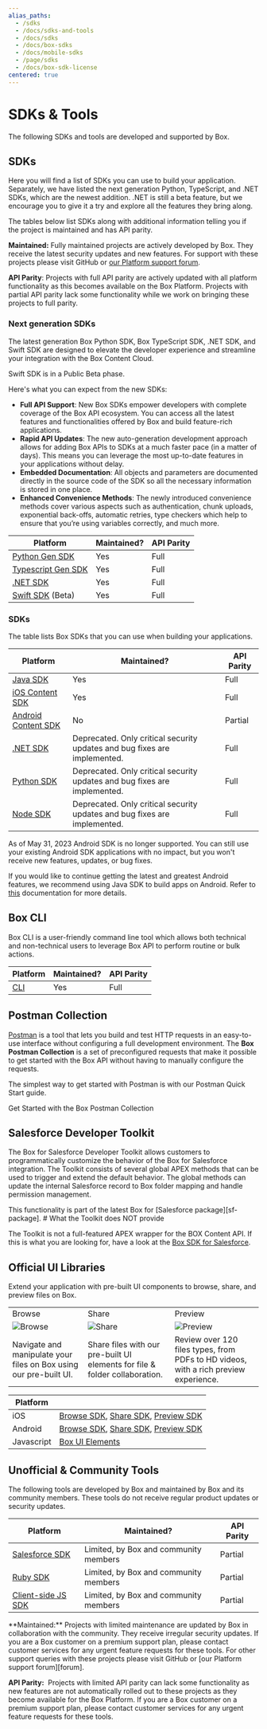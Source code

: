 ```yaml
---
alias_paths:
  - /sdks
  - /docs/sdks-and-tools
  - /docs/sdks
  - /docs/box-sdks
  - /docs/mobile-sdks
  - /page/sdks
  - /docs/box-sdk-license
centered: true
---
```


# SDKs & Tools

The following SDKs and tools are developed and supported by Box.

## SDKs

Here you will find a list of SDKs
you can use to build your application.
Separately, we have listed the next generation
Python, TypeScript, and .NET SDKs, which are the
newest addition.
.NET is still a beta feature, but we encourage
you to give it a try and explore all the
features they bring along.

<Message type='notice'>
The tables below list SDKs along with additional information
telling you if the project is maintained and has API
parity.

**Maintained:** Fully maintained projects are actively developed by Box. They
receive the latest security updates and new features. For support with these
projects please visit GitHub or [our Platform support forum][forum].

**API Parity**: Projects with full API parity are actively updated with all
platform functionality as this becomes available on the Box Platform. Projects
with partial API parity lack some functionality while we work on bringing
these projects to full parity.
</Message>

### Next generation SDKs

The latest generation Box Python SDK, Box TypeScript
SDK, .NET SDK, and Swift SDK are designed to elevate the developer
experience and streamline your integration
with the Box Content Cloud.

<Message type='notice'>
Swift SDK is in a Public Beta phase.
</Message>

Here's what you can expect from the new SDKs:

- **Full API Support**: New Box SDKs empower developers with complete coverage of the Box API ecosystem. You can access all the latest features and functionalities offered by Box and build feature-rich applications.
- **Rapid API Updates**: The new auto-generation development approach allows for adding Box APIs to SDKs at a much faster pace (in a matter of days). This means you can leverage the most up-to-date features in your applications without delay.
- **Embedded Documentation**: All objects and parameters are documented directly in the source code of the SDK so all the necessary information is stored in one place.
- **Enhanced Convenience Methods**: The newly introduced convenience methods cover various aspects such as authentication, chunk uploads, exponential back-offs, automatic retries, type checkers which help to ensure that you’re using variables correctly, and much more.

| Platform                        | Maintained? | API Parity |
| ------------------------------- | --------- | -------- |
| [Python Gen SDK][pythongensdk]  |     Yes     |    Full    |
| [Typescript Gen SDK][tsgensdk]  |     Yes     |    Full    |
| [.NET SDK][dotnetgensdk]        |     Yes     |    Full    |
| [Swift SDK][swiftgensdk] (Beta) |     Yes     |    Full    |

### SDKs

The table lists Box SDKs that you can use
when building your applications.

| Platform                          |                                     Maintained?                                      | API Parity |
| --------------------------------- | ------------------------------------------------------------------------------------ | ---------- |
| [Java SDK][javasdk]               |                                         Yes                                          |    Full    |
| [iOS Content SDK][iossdk]         |                                         Yes                                          |    Full    |
| [Android Content SDK][androidsdk] |                                          No                                          |  Partial   |
| [.NET SDK][dotnetsdk]             | Deprecated. Only critical security updates and bug fixes are implemented.            |    Full    |
| [Python SDK][pythonsdk]           | Deprecated. Only critical security updates and bug fixes are implemented.            |    Full    |
| [Node SDK][nodesdk]               | Deprecated. Only critical security updates and bug fixes are implemented.            |    Full    |

<Message type='warning'>
As of May 31, 2023 Android SDK is no
longer supported. You can still
use your existing Android SDK applications
with no impact, but you won't receive new features,
updates, or bug fixes.

If you would like to continue getting the
latest and greatest Android features, we
recommend using Java SDK to build apps on Android.
Refer to [this][android-docs] documentation for more details.
</Message>

## Box CLI

Box CLI is a user-friendly command line tool which
allows both technical and non-technical users to
leverage Box API to perform routine or bulk actions.

| Platform   | Maintained? | API Parity |
| ---------- | ----------- | ---------- |
| [CLI][cli] | Yes         | Full       |

## Postman Collection

[Postman][postman] is a tool that lets you build and test HTTP requests in an
easy-to-use interface without configuring a full development environment. The
**Box Postman Collection** is a set of preconfigured requests that make it
possible to get started with the Box API without having to manually configure
the requests.

The simplest way to get started with Postman is with our Postman Quick Start guide.

<CTA to='g://tooling/postman/quick-start'>
  Get Started with the Box Postman Collection
</CTA>

## Salesforce Developer Toolkit

The Box for Salesforce Developer Toolkit allows customers to programmatically
customize the behavior of the Box for Salesforce integration. The Toolkit
consists of several global APEX methods that can be used to trigger and extend
the default behavior. The global methods can update the internal Salesforce
record to Box folder mapping and handle permission management.

<Message type='notice'>
  This functionality is part of the latest Box for
  [Salesforce package][sf-package].
</Message>

<Message type='warning'>
  # What the Toolkit does NOT provide

The Toolkit is not a full-featured APEX wrapper for the BOX Content API. If
this is what you are looking for, have a look at the
[Box SDK for Salesforce][sf-sdk].
</Message>

## Official UI Libraries

Extend your application with pre-built UI components to browse, share, and
preview files on Box.

|                                                                   |                                                                             |                                                                                      |
| ----------------------------------------------------------------- | --------------------------------------------------------------------------- | ------------------------------------------------------------------------------------ |
| Browse                                                            | Share                                                                       | Preview                                                                              |
| ![Browse][browseimg]                                              | ![Share][shareimg]                                                          | ![Preview][previewimg]                                                               |
| Navigate and manipulate your files on Box using our pre-built UI. | Share files with our pre-built UI elements for file & folder collaboration. | Review over 120 files types, from PDFs to HD videos, with a rich preview experience. |

| Platform   |                                                                                                                                                                                       |
| ---------- | ------------------------------------------------------------------------------------------------------------------------------------------------------------------------------------- |
| iOS        | [Browse SDK][iosbrowsesdk], [Share SDK][iossharesdk], [Preview SDK][iospreviewsdk]                                                                                                    |
| Android    | [Browse SDK](https://github.com/box/box-android-browse-sdk), [Share SDK](https://github.com/box/box-android-share-sdk), [Preview SDK](https://github.com/box/box-android-preview-sdk) |
| Javascript | [Box UI Elements](guide://embed/ui-elements/)                                                                                                                                         |

## Unofficial & Community Tools

The following tools are developed by Box and maintained by Box and its community
members. These tools do not receive regular product updates or security updates.

| Platform                        | Maintained?                           | API Parity |
| ------------------------------- | ------------------------------------- | ---------- |
| [Salesforce SDK][salesforcesdk] | Limited, by Box and community members | Partial    |
| [Ruby SDK][rubysdk]             | Limited, by Box and community members | Partial    |
| [Client-side JS SDK][jssdk]     | Limited, by Box and community members | Partial    |

<Message type='notice'>
**Maintained:** Projects with limited maintenance are updated by Box in
collaboration with the community. They receive irregular security updates. If
you are a Box customer on a premium support plan, please contact customer
services for any urgent feature requests for these tools. For other support
queries with these projects please visit GitHub or [our Platform support forum][forum].

**API Parity:**  Projects with limited API parity can lack some functionality
as new features are not automatically rolled out to these projects as they
become available for the Box Platform. If you are a Box customer on a premium
support plan, please contact customer services for any urgent feature requests
for these tools.
</Message>

[javasdk]: https://github.com/box/box-java-sdk
[dotnetsdk]: https://github.com/box/box-windows-sdk-v2
[pythonsdk]: https://github.com/box/box-python-sdk
[nodesdk]: https://github.com/box/box-node-sdk
[iossdk]: https://github.com/box/box-ios-sdk
[androidsdk]: https://github.com/box/box-android-sdk
[android-docs]: https://github.com/box/box-java-sdk/blob/main/doc/android.md
[cli]: https://github.com/box/boxcli
[forum]: https://community.box.com/
[browseimg]: ./browse.jpg
[shareimg]: ./share.jpg
[previewimg]: ./preview.jpg
[iosbrowsesdk]: https://github.com/box/box-ios-browse-sdk
[iossharesdk]: https://github.com/box/box-ios-share-sdk
[iospreviewsdk]: https://github.com/box/box-ios-preview-sdk
[salesforcesdk]: https://github.com/box/box-salesforce-sdk
[rubysdk]: https://github.com/cburnette/boxr
[jssdk]: https://github.com/allenmichael/box-javascript-sdk
[pythongensdk]: https://github.com/box/box-python-sdk-gen
[tsgensdk]: https://github.com/box/box-typescript-sdk-gen
[dotnetgensdk]: https://github.com/box/box-dotnet-sdk-gen
[swiftgensdk]: https://github.com/box/box-swift-sdk-gen
[postman]: https://postman.com

<!-- i18n-enable localize-links -->

[sf-package]: https://support.box.com/hc/en-us/articles/360044195713-Installing-and-Configuring-Box-For-Salesforce
[sf-sdk]: https://github.com/box/box-salesforce-sdk

<!-- i18n-disable localize-links -->
